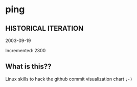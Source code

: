 # ping

## HISTORICAL ITERATION
2003-09-19

Incremented: 2300

## What is this?? 
Linux skills to hack the github commit visualization chart `;-)`

